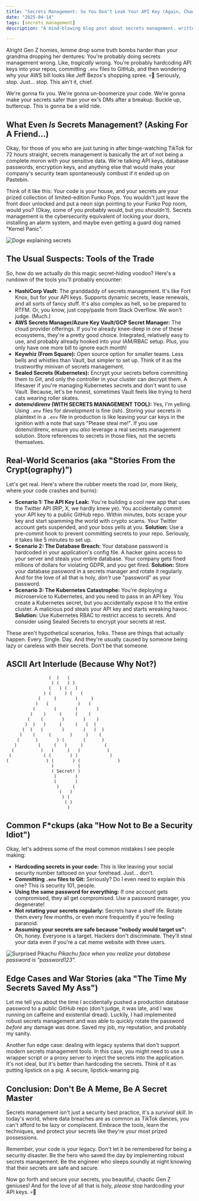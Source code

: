 ```yaml
---
title: "Secrets Management: So You Don't Leak Your API Key (Again, Chad)"
date: "2025-04-14"
tags: [secrets management]
description: "A mind-blowing blog post about secrets management, written for chaotic Gen Z engineers. Finally understand why your GitHub activity looks like a digital yard sale of credentials."

---
```


Alright Gen Z homies, lemme drop some truth bombs harder than your grandma dropping her dentures: You're probably doing secrets management wrong. Like, *tragically* wrong. You're probably hardcoding API keys into your repos, committing `.env` files to GitHub, and then wondering why your AWS bill looks like Jeff Bezos's shopping spree. 💀🙏 Seriously, stop. Just… stop. This ain't it, chief.

We're gonna fix you. We're gonna un-boomerize your code. We're gonna make your secrets safer than your ex's DMs after a breakup. Buckle up, buttercup. This is gonna be a wild ride.

## What Even *Is* Secrets Management? (Asking For A Friend...)

Okay, for those of you who are just tuning in after binge-watching TikTok for 72 hours straight, secrets management is basically the art of not being a complete moron with your sensitive data. We're talking API keys, database passwords, encryption keys, and anything else that would make your company's security team spontaneously combust if it ended up on Pastebin.

Think of it like this: Your code is your house, and your secrets are your prized collection of limited-edition Funko Pops. You wouldn't just leave the front door unlocked and put a neon sign pointing to your Funko Pop room, would you? (Okay, some of you probably would, but you *shouldn't*). Secrets management is the cybersecurity equivalent of locking your doors, installing an alarm system, and maybe even getting a guard dog named "Kernel Panic".

![Doge explaining secrets](https://i.kym-cdn.com/photos/images/newsfeed/002/015/015/376.jpg)

## The Usual Suspects: Tools of the Trade

So, how do we actually *do* this magic secret-hiding voodoo? Here's a rundown of the tools you'll probably encounter:

*   **HashiCorp Vault:** The granddaddy of secrets management. It's like Fort Knox, but for your API keys. Supports dynamic secrets, lease renewals, and all sorts of fancy stuff. It's also complex as hell, so be prepared to RTFM. Or, you know, just copy/paste from Stack Overflow. We won't judge. (Much.)
*   **AWS Secrets Manager/Azure Key Vault/GCP Secret Manager:** The cloud provider offerings. If you're already knee-deep in one of these ecosystems, they're a pretty good choice. Integrated, relatively easy to use, and probably already hooked into your IAM/RBAC setup. Plus, you only have one more bill to ignore each month!
*   **Keywhiz (From Square):** Open source option for smaller teams. Less bells and whistles than Vault, but simpler to set up. Think of it as the trustworthy minivan of secrets management.
*   **Sealed Secrets (Kubernetes):** Encrypt your secrets before committing them to Git, and only the controller in your cluster can decrypt them. A lifesaver if you're managing Kubernetes secrets and don't want to use Vault. Because, let's be honest, sometimes Vault feels like trying to herd cats wearing roller skates.
*   **dotenv/direnv (WITH SECRETS MANAGEMENT TOOL):** Yes, I'm yelling. Using `.env` files for *development* is fine (ish). Storing your secrets in plaintext in a `.env` file in production is like leaving your car keys in the ignition with a note that says "Please steal me!". If you use dotenv/direnv, ensure you *also* leverage a real secrets management solution. Store references to secrets in those files, not the secrets themselves.

## Real-World Scenarios (aka "Stories From the Crypt(ography)")

Let's get real. Here's where the rubber meets the road (or, more likely, where your code crashes and burns):

*   **Scenario 1: The API Key Leak:** You're building a cool new app that uses the Twitter API (RIP, X, we hardly knew ye). You accidentally commit your API key to a public GitHub repo. Within minutes, bots scrape your key and start spamming the world with crypto scams. Your Twitter account gets suspended, and your boss yells at you. **Solution:** Use a pre-commit hook to prevent committing secrets to your repo. Seriously, it takes like 5 minutes to set up.
*   **Scenario 2: The Database Breach:** Your database password is hardcoded in your application's config file. A hacker gains access to your server and steals your entire database. Your company gets fined millions of dollars for violating GDPR, and you get fired. **Solution:** Store your database password in a secrets manager and rotate it regularly. And for the love of all that is holy, *don't* use "password" as your password.
*   **Scenario 3: The Kubernetes Catastrophe:** You're deploying a microservice to Kubernetes, and you need to pass in an API key. You create a Kubernetes secret, but you accidentally expose it to the entire cluster. A malicious pod steals your API key and starts wreaking havoc. **Solution:** Use Kubernetes RBAC to restrict access to secrets. And consider using Sealed Secrets to encrypt your secrets at rest.

These aren't hypothetical scenarios, folks. These are things that actually happen. Every. Single. Day. And they're usually caused by someone being lazy or careless with their secrets. Don't be that someone.

## ASCII Art Interlude (Because Why Not?)

```
                (  )   (
                 ) (   ) )
                (   ) (   )
              ) (     ) (   (
            (     (       )     )
           )   (           )   (
          (       (       )       )
         )    )     (     (    (
        (    (       )       )    )
       )  )   )     (     (   (  (
      (  (   (       )       )   )  )
     )    (     (       )     )    (
    (      )       ) (       (      )
   )        (     (   )     )        (
  (          )   (     )   (          )
 (            ( (       ) )            )
(              ) (       ) (              )
                 )         (
                 ( Secret! )
                  )       (
                  (       )
                   )     (
                    (   )
                     ) (
                      ( )
                       )
```

## Common F\*ckups (aka "How Not to Be a Security Idiot")

Okay, let's address some of the most common mistakes I see people making:

*   **Hardcoding secrets in your code:** This is like leaving your social security number tattooed on your forehead. Just… don't.
*   **Committing `.env` files to Git:** Seriously? Do I even need to explain this one? This is security 101, people.
*   **Using the same password for everything:** If one account gets compromised, they all get compromised. Use a password manager, you degenerate!
*   **Not rotating your secrets regularly:** Secrets have a shelf life. Rotate them every few months, or even more frequently if you're feeling paranoid.
*   **Assuming your secrets are safe because "nobody would target us":** Oh, honey. Everyone is a target. Hackers don't discriminate. They'll steal your data even if you're a cat meme website with three users.

![Surprised Pikachu](https://i.kym-cdn.com/photos/images/newsfeed/000/242/634/382.jpg)
*Pikachu face when you realize your database password is "password123".*

## Edge Cases and War Stories (aka "The Time My Secrets Saved My Ass")

Let me tell you about the time I accidentally pushed a production database password to a public GitHub repo (don't judge, it was late, and I was running on caffeine and existential dread). Luckily, I had implemented robust secrets management and was able to quickly rotate the password *before* any damage was done. Saved my job, my reputation, and probably my sanity.

Another fun edge case: dealing with legacy systems that don't support modern secrets management tools. In this case, you might need to use a wrapper script or a proxy server to inject the secrets into the application. It's not ideal, but it's better than hardcoding the secrets. Think of it as putting lipstick on a pig. A secure, lipstick-wearing pig.

## Conclusion: Don't Be A Meme, Be A Secret Master

Secrets management isn't just a security best practice, it's a *survival skill*. In today's world, where data breaches are as common as TikTok dances, you can't afford to be lazy or complacent. Embrace the tools, learn the techniques, and protect your secrets like they're your most prized possessions.

Remember, your code is your legacy. Don't let it be remembered for being a security disaster. Be the hero who saved the day by implementing robust secrets management. Be the engineer who sleeps soundly at night knowing that their secrets are safe and secure.

Now go forth and secure your secrets, you beautiful, chaotic Gen Z geniuses! And for the love of all that is holy, *please* stop hardcoding your API keys. 💀🙏
